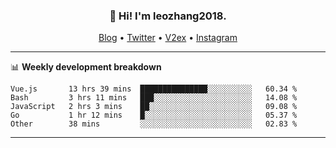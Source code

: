<h3 align="center">👋 Hi! I'm leozhang2018.</h3>
<p align="center">
  <a href="https://code.leozhang2018.me">Blog</a> •
  <a href="https://twitter.com/leozhang2018">Twitter</a> •
  <a href="https://www.v2ex.com/member/leozhang">V2ex</a> •
  <a href="https://www.instagram.com/leozhanghere">Instagram</a>
</p>

-------

📊 **Weekly development breakdown**
<!--START_SECTION:waka-->
```text
Vue.js       13 hrs 39 mins  ███████████████░░░░░░░░░░   60.34 % 
Bash         3 hrs 11 mins   ███░░░░░░░░░░░░░░░░░░░░░░   14.08 % 
JavaScript   2 hrs 3 mins    ██░░░░░░░░░░░░░░░░░░░░░░░   09.08 % 
Go           1 hr 12 mins    █░░░░░░░░░░░░░░░░░░░░░░░░   05.37 % 
Other        38 mins         ░░░░░░░░░░░░░░░░░░░░░░░░░   02.83 %
```
<!--END_SECTION:waka-->
-------
